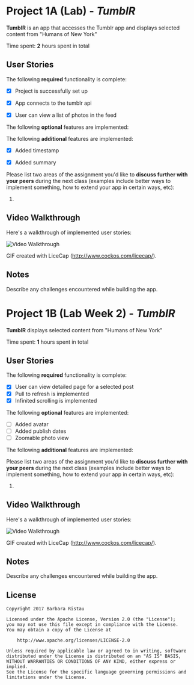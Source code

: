 # Project 1A (Lab) - *TumblR*

**TumblR** is an app that accesses the Tumblr app and displays selected content from "Humans of New York" 

Time spent: **2** hours spent in total

## User Stories

The following **required** functionality is complete:

- [X] Project is successfully set up
- [X] App connects to the tumblr api
- [X] User can view a list of photos in the feed


The following **optional** features are implemented:



The following **additional** features are implemented:

- [X] Added timestamp
- [X] Added summary


Please list two areas of the assignment you'd like to **discuss further with your peers** during the next class (examples include better ways to implement something, how to extend your app in certain ways, etc):

1. 

## Video Walkthrough 

Here's a walkthrough of implemented user stories:

<img src='http://i.imgur.com/K3iNfXF.gif' title='Video Walkthrough' width='' alt='Video Walkthrough' />

GIF created with LiceCap (http://www.cockos.com/licecap/).

## Notes

Describe any challenges encountered while building the app.

# Project 1B (Lab Week 2) - *TumblR*

**TumblR** displays selected content from "Humans of New York" 

Time spent: **1** hours spent in total

## User Stories

The following **required** functionality is complete:

- [X] User can view detailed page for a selected post
- [X] Pull to refresh is implemented
- [X] Infinited scrolling is implemented 

The following **optional** features are implemented:

- [ ] Added avatar
- [ ] Added publish dates
- [ ] Zoomable photo view

The following **additional** features are implemented:




Please list two areas of the assignment you'd like to **discuss further with your peers** during the next class (examples include better ways to implement something, how to extend your app in certain ways, etc):

1. 

## Video Walkthrough 

Here's a walkthrough of implemented user stories:

<img src='...' title='Video Walkthrough' width='' alt='Video Walkthrough' />

GIF created with LiceCap (http://www.cockos.com/licecap/).

## Notes

Describe any challenges encountered while building the app.

## License

    Copyright 2017 Barbara Ristau

    Licensed under the Apache License, Version 2.0 (the "License");
    you may not use this file except in compliance with the License.
    You may obtain a copy of the License at

        http://www.apache.org/licenses/LICENSE-2.0

    Unless required by applicable law or agreed to in writing, software
    distributed under the License is distributed on an "AS IS" BASIS,
    WITHOUT WARRANTIES OR CONDITIONS OF ANY KIND, either express or implied.
    See the License for the specific language governing permissions and
    limitations under the License.
